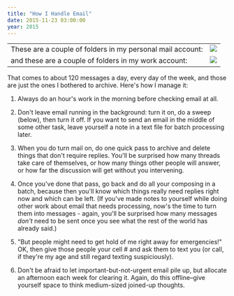 ```yaml
---
title: "How I Handle Email"
date: 2015-11-23 03:00:00
year: 2015
---
```

<table>
  <tr>
    <td valign="top">These are a couple of folders in my personal mail account:</td>
    <td valign="top"><img src="{{'/files/2015/11/personal-inbox.png' | relative_url}}" class="centered"></td>
  </tr>
  <tr>
    <td valign="top">and these are a couple of folders in my work account:</td>
    <td valign="top"><img src="{{'/files/2015/11/work-inbox.png' | relative_url}}" class="centered"></td>
  </tr>
</table>
<p>
  That comes to about 120 messages a day,
  every day of the week,
  and those are just the ones I bothered to archive.
  Here's how I manage it:
</p>
<ol>
  <li>
    <p>
      Always do an hour's work in the morning before checking email at
      all.
    </p>
  </li>
  <li>
    <p>
      Don't leave email running in the background: turn it on, do a
      sweep (below), then turn it off.  If you want to send an email
      in the middle of some other task, leave yourself a note in a
      text file for batch processing later.
    </p>
  </li>
  <li>
    <p>
      When you do turn mail on, do one quick pass to archive and
      delete things that don't require replies.  You'll be surprised
      how many threads take care of themselves, or how many things
      other people will answer, or how far the discussion will get
      without you intervening.
    </p>
  </li>
  <li>
    <p>
      Once you've done that pass, go back and do all your composing in
      a batch, because then you'll know which things really need
      replies right now and which can be left.  (If you've made notes
      to yourself while doing other work about email that needs
      processing, now's the time to turn them into messages - again,
      you'll be surprised how many messages <em>don't</em> need to be
      sent once you see what the rest of the world has already said.)
    </p>
  </li>
  <li>
    <p>
      "But people might need to get hold of me right away for
      emergencies!" OK, then give those people your cell # and ask
      them to text you (or call, if they're my age and still regard
      texting suspiciously).
    </p>
  </li>
  <li>
    <p>
      Don't be afraid to let important-but-not-urgent email pile up,
      but allocate an afternoon each week for clearing it.  Again, do
      this offline–give yourself space to think medium-sized
      joined-up thoughts.
    </p>
  </li>
</ol>
